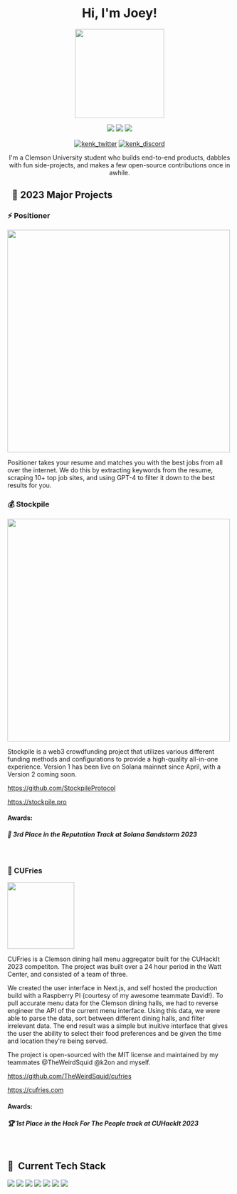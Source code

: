 <!-- markdownlint-disable MD033 -->

<h1 align="center">Hi, I'm Joey!</h1>

<p align="center">
<img src="https://i.imgur.com/IoGf7BE.jpg" width=200/>

<p align="center">
<img src="https://img.shields.io/badge/-Rust-orange"/>
<img src="https://img.shields.io/badge/-Typescript-blue"/>
<img src="https://img.shields.io/badge/-Next-black"/>

<p align="center">
 <a href="https://twitter.com/0xSavant" target="blank"><img align="center" src="https://img.shields.io/badge/Twitter-FFFFFF?style=for-the-badge&logo=twitter&logoColor=0077B5" alt="kenk_twitter"></a>
<a href="https://discord.gg/8hZRT7VKpb" target="blank"><img align="center" src="https://img.shields.io/badge/Discord-FFFFFF?style=for-the-badge&logo=Discord&logoColor=5865F2" alt="kenk_discord"></a>
  
 <p align="center"> I'm a Clemson University student who builds end-to-end products, dabbles with fun side-projects, and makes a few open-source contributions once in awhile. </p>
 
 
 

## &nbsp; **🧱 2023 Major Projects**

### :zap: Positioner

<img align="center" src="https://i.imgur.com/18L1OIy.png" width="500">

Positioner takes your resume and matches you with the best jobs from all over the internet. We do this by extracting keywords from the resume, scraping 10+ top job sites, and using GPT-4 to filter it down to the best results for you.

### :moneybag: Stockpile

<img align="center" src="https://i.imgur.com/MHne2N2.png" width="500">

Stockpile is a web3 crowdfunding project that utilizes various different funding methods and configurations to provide a high-quality all-in-one experience. Version 1 has been live on Solana mainnet since April, with a Version 2 coming soon.

<https://github.com/StockpileProtocol>

<https://stockpile.pro>

#### Awards: 
##### :star2: 3rd Place in the Reputation Track at Solana Sandstorm 2023

<br>

###  :fries: CUFries

<img align="center" src="https://i.imgur.com/KfhgqGI.png" width="150">

CUFries is a Clemson dining hall menu aggregator built for the CUHackIt 2023 competiton. The project was built over a 24 hour period in the Watt Center, and consisted of a team of three. 

We created the user interface in Next.js, and self hosted the production build with a Raspberry PI (courtesy of my awesome teammate David!). To pull accurate menu data for the Clemson dining halls, we had to reverse engineer the API of the current menu interface. Using this data, we were able to parse the data, sort between different dining halls, and filter irrelevant data. The end result was a simple but inuitive interface that gives the user the ability to select their food preferences and be given the time and location they're being served.

The project is open-sourced with the MIT license and maintained by my teammates @TheWeirdSquid @k2on and myself.

<https://github.com/TheWeirdSquid/cufries>

<https://cufries.com>

#### Awards:
##### :trophy: 1st Place in the Hack For The People track at CUHackIt 2023

<br>

## 🔧 &nbsp;**Current Tech Stack**

<p align="left">
<img src="https://img.shields.io/badge/Rust-FFFFFF?style=for-the-badge&logo=rust&logoColor=000000">
<img src="https://img.shields.io/badge/TypeScript-FFFFFF?style=for-the-badge&logo=javascript&logoColor=007ACC">
<img src="https://img.shields.io/badge/React-FFFFFF?style=for-the-badge&logo=react&logoColor=61DAFB">
<img src="https://img.shields.io/badge/Next.js-FFFFFF?style=for-the-badge&logo=nextdotjs&logoColor=000000">
<img src="https://img.shields.io/badge/Node.js-FFFFFF?style=for-the-badge&logo=nodedotjs&logoColor=339933">
<img src="https://img.shields.io/badge/Three.js-FFFFFF?style=for-the-badge&logo=threedotjs&logoColor=F37500">
<img src="https://img.shields.io/badge/TailwindCSS-FFFFFF?style=for-the-badge&logo=tailwindcss&logoColor=339933">
